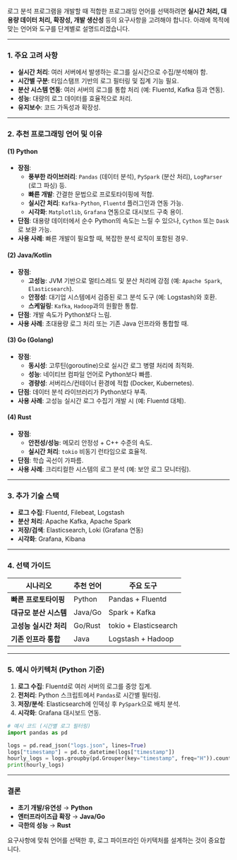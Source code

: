 로그 분석 프로그램을 개발할 때 적합한 프로그래밍 언어를 선택하려면 **실시간 처리, 대용량 데이터 처리, 확장성, 개발 생산성** 등의 요구사항을 고려해야 합니다. 아래에 목적에 맞는 언어와 도구를 단계별로 설명드리겠습니다.

---

### 1. **주요 고려 사항**
   - **실시간 처리**: 여러 서버에서 발생하는 로그를 실시간으로 수집/분석해야 함.
   - **시간별 구분**: 타임스탬프 기반의 로그 필터링 및 집계 기능 필요.
   - **분산 시스템 연동**: 여러 서버의 로그를 통합 처리 (예: Fluentd, Kafka 등과 연동).
   - **성능**: 대량의 로그 데이터를 효율적으로 처리.
   - **유지보수**: 코드 가독성과 확장성.

---

### 2. **추천 프로그래밍 언어 및 이유**

#### **(1) Python**
   - **장점**:
     - **풍부한 라이브러리**: `Pandas` (데이터 분석), `PySpark` (분산 처리), `LogParser` (로그 파싱) 등.
     - **빠른 개발**: 간결한 문법으로 프로토타이핑에 적합.
     - **실시간 처리**: `Kafka-Python`, `Fluentd` 플러그인과 연동 가능.
     - **시각화**: `Matplotlib`, `Grafana` 연동으로 대시보드 구축 용이.
   - **단점**: 대용량 데이터에서 순수 Python의 속도는 느릴 수 있으나, `Cython` 또는 `Dask`로 보완 가능.
   - **사용 사례**: 빠른 개발이 필요할 때, 복잡한 분석 로직이 포함된 경우.

#### **(2) Java/Kotlin**
   - **장점**:
     - **고성능**: JVM 기반으로 멀티스레드 및 분산 처리에 강점 (예: `Apache Spark`, `Elasticsearch`).
     - **안정성**: 대기업 시스템에서 검증된 로그 분석 도구 (예: Logstash)와 호환.
     - **스케일링**: `Kafka`, `Hadoop`과의 원활한 통합.
   - **단점**: 개발 속도가 Python보다 느림.
   - **사용 사례**: 초대용량 로그 처리 또는 기존 Java 인프라와 통합할 때.

#### **(3) Go (Golang)**
   - **장점**:
     - **동시성**: 고루틴(goroutine)으로 실시간 로그 병렬 처리에 최적화.
     - **성능**: 네이티브 컴파일 언어로 Python보다 빠름.
     - **경량성**: 서버리스/컨테이너 환경에 적합 (Docker, Kubernetes).
   - **단점**: 데이터 분석 라이브러리가 Python보다 부족.
   - **사용 사례**: 고성능 실시간 로그 수집기 개발 시 (예: Fluentd 대체).

#### **(4) Rust**
   - **장점**:
     - **안전성/성능**: 메모리 안정성 + C++ 수준의 속도.
     - **실시간 처리**: `tokio` 비동기 런타임으로 효율적.
   - **단점**: 학습 곡선이 가파름.
   - **사용 사례**: 크리티컬한 시스템의 로그 분석 (예: 보안 로그 모니터링).

---

### 3. **추가 기술 스택**
   - **로그 수집**: Fluentd, Filebeat, Logstash
   - **분산 처리**: Apache Kafka, Apache Spark
   - **저장/검색**: Elasticsearch, Loki (Grafana 연동)
   - **시각화**: Grafana, Kibana

---

### 4. **선택 가이드**
| 시나리오 | 추천 언어 | 주요 도구 |
|----------|-----------|-----------|
| **빠른 프로토타이핑** | Python | Pandas + Fluentd |
| **대규모 분산 시스템** | Java/Go | Spark + Kafka |
| **고성능 실시간 처리** | Go/Rust | tokio + Elasticsearch |
| **기존 인프라 통합** | Java | Logstash + Hadoop |

---

### 5. **예시 아키텍처 (Python 기준)**
1. **로그 수집**: Fluentd로 여러 서버의 로그를 중앙 집계.
2. **전처리**: Python 스크립트에서 `Pandas`로 시간별 필터링.
3. **저장/분석**: Elasticsearch에 인덱싱 후 `PySpark`으로 배치 분석.
4. **시각화**: Grafana 대시보드 연동.

```python
# 예시 코드 (시간별 로그 필터링)
import pandas as pd

logs = pd.read_json("logs.json", lines=True)
logs["timestamp"] = pd.to_datetime(logs["timestamp"])
hourly_logs = logs.groupby(pd.Grouper(key="timestamp", freq="H")).count()
print(hourly_logs)
```

---

### 결론
- **초기 개발/유연성** → **Python**
- **엔터프라이즈급 확장** → **Java/Go**
- **극한의 성능** → **Rust**

요구사항에 맞춰 언어를 선택한 후, 로그 파이프라인 아키텍처를 설계하는 것이 중요합니다.